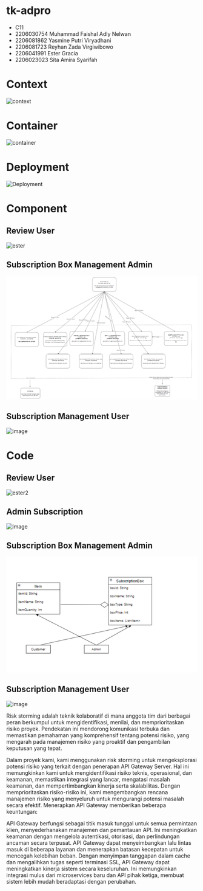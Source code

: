 # tk-adpro
- C11
- 2206030754 Muhammad Faishal Adly Nelwan
- 2206081862 Yasmine Putri Viryadhani
- 2206081723 Reyhan Zada Virgiwibowo
- 2206041991 Ester Gracia
- 2206023023 Sita Amira Syarifah

# Context
![context](https://github.com/ADPRO-C11/tutorialmodul12/assets/122429830/9d045c4f-3a54-42a3-90e2-bbcee567372d)


# Container
![container](https://github.com/ADPRO-C11/tutorialmodul12/assets/122429830/59cc8ffd-67ad-47af-af0b-af8686e729f0)



# Deployment
![Deployment](https://github.com/ADPRO-C11/tutorialmodul12/assets/122429830/0a11655b-30c6-47ec-9144-2f4520e33422)


# Component
## Review User
![ester](https://github.com/ADPRO-C11/tutorialmodul12/assets/122429830/e4b08d79-bcfc-41ba-809c-29d9505e1484)

## Subscription Box Management Admin
![alt text](Subbox_Management_MuhammadFaishalAdlyNelwan/component-subbox_management.png)

## Subscription Management User
![image](https://github.com/ADPRO-C11/tutorialmodul12/assets/124903418/f465b7bb-fc30-474e-8d9d-496aa70b5adc)


# Code
## Review User
![ester2](https://github.com/ADPRO-C11/tutorialmodul12/assets/122429830/7711361f-426b-48d6-828b-95a82e35450d)

## Admin Subscription
<img width="532" alt="image" src="https://github.com/ADPRO-C11/tutorialmodul12/assets/67039052/7ef8591d-6a7b-4425-b5c0-7571a2d0136a">

## Subscription Box Management Admin
![Subbox_Management_MuhammadFaishalAdlyNelwan/code-subboxmanagement.png](Subbox_Management_MuhammadFaishalAdlyNelwan/code-subboxmanagement.png)

## Subscription Management User
![image](https://github.com/ADPRO-C11/tutorialmodul12/assets/124903418/f3ff943a-62d0-43f1-8129-d1b412bee3b5)


Risk storming adalah teknik kolaboratif di mana anggota tim dari berbagai peran berkumpul untuk mengidentifikasi, menilai, dan memprioritaskan risiko proyek. Pendekatan ini mendorong komunikasi terbuka dan memastikan pemahaman yang komprehensif tentang potensi risiko, yang mengarah pada manajemen risiko yang proaktif dan pengambilan keputusan yang tepat.

Dalam proyek kami, kami menggunakan risk storming untuk mengeksplorasi potensi risiko yang terkait dengan penerapan API Gateway Server. Hal ini memungkinkan kami untuk mengidentifikasi risiko teknis, operasional, dan keamanan, memastikan integrasi yang lancar, mengatasi masalah keamanan, dan mempertimbangkan kinerja serta skalabilitas. Dengan memprioritaskan risiko-risiko ini, kami mengembangkan rencana manajemen risiko yang menyeluruh untuk mengurangi potensi masalah secara efektif. Menerapkan API Gateway memberikan beberapa keuntungan:

API Gateway berfungsi sebagai titik masuk tunggal untuk semua permintaan klien, menyederhanakan manajemen dan pemantauan API.
Ini meningkatkan keamanan dengan mengelola autentikasi, otorisasi, dan perlindungan ancaman secara terpusat.
API Gateway dapat menyeimbangkan lalu lintas masuk di beberapa layanan dan menerapkan batasan kecepatan untuk mencegah kelebihan beban.
Dengan menyimpan tanggapan dalam cache dan mengalihkan tugas seperti terminasi SSL, API Gateway dapat meningkatkan kinerja sistem secara keseluruhan.
Ini memungkinkan integrasi mulus dari microservices baru dan API pihak ketiga, membuat sistem lebih mudah beradaptasi dengan perubahan.